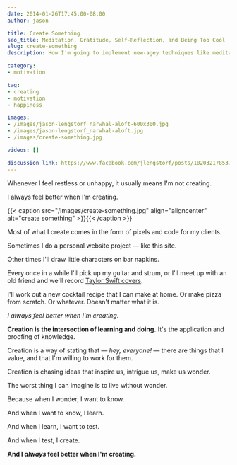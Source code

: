 ```yaml
---
date: 2014-01-26T17:45:00-08:00
author: jason

title: Create Something
seo_title: Meditation, Gratitude, Self-Reflection, and Being Too Cool
slug: create-something
description: How I'm going to implement new-agey techniques like meditation and gratitude journaling into my routine without actually drinking the Kool-Aid.

category:
- motivation

tag:
- creating
- motivation
- happiness

images:
- /images/jason-lengstorf_narwhal-aloft-600x300.jpg
- /images/jason-lengstorf_narwhal-aloft.jpg
- /images/create-something.jpg

videos: []

discussion_link: https://www.facebook.com/jlengstorf/posts/10203217853715006
---
```

Whenever I feel restless or unhappy, it usually means I'm not creating.

I always feel better when I'm creating.

{{< caption src="/images/create-something.jpg"
            align="aligncenter"
            alt="create something" >}}{{< /caption >}}

Most of what I create comes in the form of pixels and code for my clients.

Sometimes I do a personal website project — like this site.

Other times I'll draw little characters on bar napkins.

Every once in a while I'll pick up my guitar and strum, or I'll meet up with an old friend and we'll record [Taylor Swift covers][1].

I'll work out a new cocktail recipe that I can make at home. Or make pizza from scratch. Or whatever. Doesn't matter what it is.

*I always feel better when I'm creating.*

**Creation is the intersection of learning and doing.** It's the application and proofing of knowledge.

Creation is a way of stating that — *hey, everyone!* — there are things that I value, and that I'm willing to work for them.

Creation is chasing ideas that inspire us, intrigue us, make us wonder.

The worst thing I can imagine is to live without wonder.

Because when I wonder, I want to know.

And when I want to know, I learn.

And when I learn, I want to test.

And when I test, I create.

**And I *always* feel better when I'm creating.**

 [1]: https://soundcloud.com/bearbak/trouble

